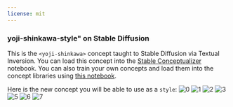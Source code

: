 ```yaml
---
license: mit
---
```

### yoji-shinkawa-style" on Stable Diffusion
This is the `<yoji-shinkawa>` concept taught to Stable Diffusion via Textual Inversion. You can load this concept into the [Stable Conceptualizer](https://colab.research.google.com/github/huggingface/notebooks/blob/main/diffusers/stable_conceptualizer_inference.ipynb) notebook. You can also train your own concepts and load them into the concept libraries using [this notebook](https://colab.research.google.com/github/huggingface/notebooks/blob/main/diffusers/sd_textual_inversion_training.ipynb).

Here is the new concept you will be able to use as a `style`:
![<yoji-shinkawa> 0](https://huggingface.co/sd-concepts-library/yoji-shinkawa-style/resolve/main/concept_images/4.jpeg)
![<yoji-shinkawa> 1](https://huggingface.co/sd-concepts-library/yoji-shinkawa-style/resolve/main/concept_images/0.jpeg)
![<yoji-shinkawa> 2](https://huggingface.co/sd-concepts-library/yoji-shinkawa-style/resolve/main/concept_images/6.jpeg)
![<yoji-shinkawa> 3](https://huggingface.co/sd-concepts-library/yoji-shinkawa-style/resolve/main/concept_images/3.jpeg)
![<yoji-shinkawa> 5](https://huggingface.co/sd-concepts-library/yoji-shinkawa-style/resolve/main/concept_images/2.jpeg)
![<yoji-shinkawa> 6](https://huggingface.co/sd-concepts-library/yoji-shinkawa-style/resolve/main/concept_images/1.jpeg)
![<yoji-shinkawa> 7](https://huggingface.co/sd-concepts-library/yoji-shinkawa-style/resolve/main/concept_images/5.jpeg)

